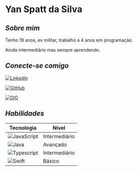 # **Yan Spatt da Silva**

## *Sobre mim*

Tenho 19 anos, ex militar, trabalho a 4 anos em programação. 

Ainda intermediário mas sempre aprendendo.

## *Conecte-se comigo*

[![LinkedIn](https://img.shields.io/badge/LinkedIn-000?style=for-the-badge&logo=linkedin&logoColor=0E76A8)](https://br.linkedin.com/in/yan-spatt-044a56203)

[![GitHub](https://img.shields.io/badge/github-000?style=for-the-badge&logo=github&logoColor=0E76A8)](https://github.com/yanspatt)

[![DIO](https://img.shields.io/badge/dio-000?style=for-the-badge&logo=github&logoColor=0E76A8)](https://www.dio.me/users/minerrbr)



## *Habilidades*

| Tecnologia  | Nível   |
| -------     | -------- |
| ![JavaScript](https://img.shields.io/badge/JavaScript-000?style=for-the-badge&logo=javascript)     | Intermediário    |
| ![Java](https://img.shields.io/badge/Java-000?style=for-the-badge&logo=java)      | Avançado   |
| ![Typescript](https://img.shields.io/badge/TypeScript-007ACC?style=for-the-badge&logo=typescript&logoColor=white)      | Intermediário   |
| ![Swift](https://img.shields.io/badge/Swift-FA7343?style=for-the-badge&logo=swift&logoColor=white)      | Básico   |
